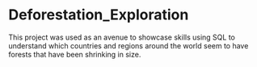 # Deforestation_Exploration
This project was used as an avenue to showcase skills using SQL to understand which countries and regions around the world seem to have forests that have been shrinking in size.
